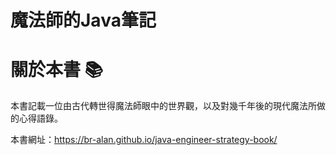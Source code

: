 # 魔法師的Java筆記

# 關於本書 📚

本書記載一位由古代轉世得魔法師眼中的世界觀，以及對幾千年後的現代魔法所做的心得語錄。

本書網址：https://br-alan.github.io/java-engineer-strategy-book/
